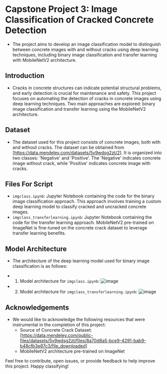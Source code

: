 # Capstone Project 3: Image Classification of Cracked Concrete Detection
- The project aims to develop an image classification model to distinguish between concrete images with and without cracks using deep learning techniques, including binary image classification and transfer learning with MobileNetV2 architecture.

## Introduction
- Cracks in concrete structures can indicate potential structural problems, and early detection is crucial for maintenance and safety. This project focuses on automating the detection of cracks in concrete images using deep learning techniques. Two main approaches are explored: binary image classification and transfer learning using the MobileNetV2 architecture.

## Dataset
- The dataset used for this project consists of concrete images, both with and without cracks. The dataset can be obtained from [https://data.mendeley.com/datasets/5y9wdsg2zt/2]. It is organized into two classes: 'Negative' and 'Positive'. The 'Negative' indicates concrete image without crack, while 'Positive' indicates concrete image with cracks.

## Files For Script
- `imgclass.ipynb`: Jupyter Notebook containing the code for the binary image classification approach. This approach involves training a custom deep learning model to classify cracked and uncracked concrete images.
- `imgclass_transferlearning.ipynb`: Jupyter Notebook containing the code for the transfer learning approach. MobileNetV2 pre-trained on ImageNet is fine-tuned on the concrete crack dataset to leverage transfer learning benefits.

## Model Architecture
- The architecture of the deep learning model used for binary image classification is as follows:
- 1. Model architecture for `imgclass.ipynb`:
     ![image](https://github.com/marzed7/Capstone-Project-3-Image-Classification/assets/141207242/c358b486-66ca-46b9-bf9e-29195c4ee3b7)


- 2. Model architecture for `imgclass_transferlearning.ipynb`:
     ![image](https://github.com/marzed7/Capstone-Project-3-Image-Classification/assets/141207242/8b2b6911-aa2a-48ff-a904-a6d7ee87ceb6)

## Acknowledgements
- We would like to acknowledge the following resources that were instrumental in the completion of this project:
  - Source of Concrete Crack Dataset: [https://data.mendeley.com/public-files/datasets/5y9wdsg2zt/files/8a70d8a5-bce9-4291-bab9-b48cfb3e87c3/file_downloaded]
  - MobileNetV2 architecture pre-trained on ImageNet
    
Feel free to contribute, open issues, or provide feedback to help improve this project. Happy classifying!
